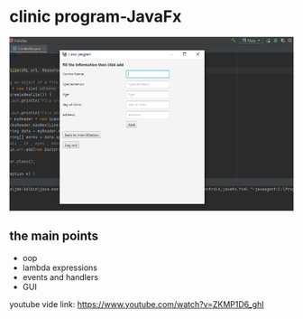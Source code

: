 # clinic program-JavaFx
![image from program](https://github.com/abdelrahman99999/clinic-program-DesktopApp/blob/main/screenshoots/4.png?raw=true)
## the main points
- oop
- lambda expressions
- events and handlers
- GUI

youtube vide link: https://www.youtube.com/watch?v=ZKMP1D6_ghI
